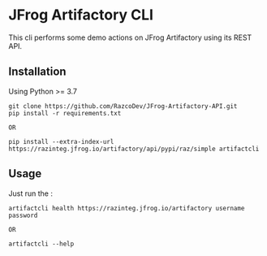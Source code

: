 # JFrog Artifactory CLI

This cli performs some demo actions on JFrog Artifactory using its REST API.


## Installation
Using Python >= 3.7
```
git clone https://github.com/RazcoDev/JFrog-Artifactory-API.git
pip install -r requirements.txt

OR 

pip install --extra-index-url https://razinteg.jfrog.io/artifactory/api/pypi/raz/simple artifactcli

```


## Usage
Just run the :
```
artifactcli health https://razinteg.jfrog.io/artifactory username password

OR

artifactcli --help  
```

